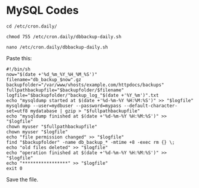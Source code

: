 # MySQL Codes
`cd /etc/cron.daily/`

`chmod 755 /etc/cron.daily/dbbackup-daily.sh`

`nano /etc/cron.daily/dbbackup-daily.sh`

Paste this:

```
#!/bin/sh
now="$(date +'%d_%m_%Y_%H_%M_%S')"
filename="db_backup_$now".gz
backupfolder="/var/www/vhosts/example.com/httpdocs/backups"
fullpathbackupfile="$backupfolder/$filename"
logfile="$backupfolder/"backup_log_"$(date +'%Y_%m')".txt
echo "mysqldump started at $(date +'%d-%m-%Y %H:%M:%S')" >> "$logfile"
mysqldump --user=mydbuser --password=mypass --default-character-set=utf8 mydatabase | gzip > "$fullpathbackupfile"
echo "mysqldump finished at $(date +'%d-%m-%Y %H:%M:%S')" >> "$logfile"
chown myuser "$fullpathbackupfile"
chown myuser "$logfile"
echo "file permission changed" >> "$logfile"
find "$backupfolder" -name db_backup_* -mtime +8 -exec rm {} \;
echo "old files deleted" >> "$logfile"
echo "operation finished at $(date +'%d-%m-%Y %H:%M:%S')" >> "$logfile"
echo "*****************" >> "$logfile"
exit 0
```

Save the file.
